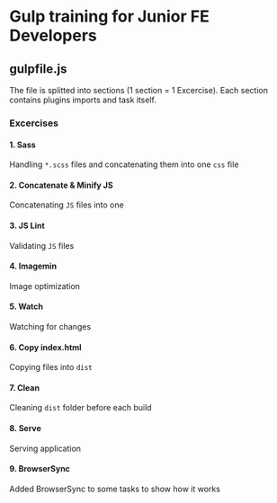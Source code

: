 # Gulp training for Junior FE Developers

## gulpfile.js
The file is splitted into sections (1 section = 1 Excercise). Each section contains plugins imports and task itself.

### Excercises

#### 1. Sass
Handling `*.scss` files and concatenating them into one `css` file

#### 2. Concatenate & Minify JS
Concatenating `JS` files into one

#### 3. JS Lint
Validating `JS` files

#### 4. Imagemin
Image optimization

#### 5. Watch
Watching for changes

#### 6. Copy index.html
Copying files into `dist`

#### 7. Clean
Cleaning `dist` folder before each build

#### 8. Serve
Serving application

#### 9. BrowserSync
Added BrowserSync to some tasks to show how it works
